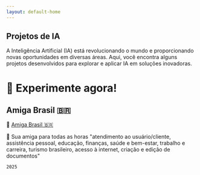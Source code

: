 ```yaml
---
layout: default-home
---
```

## Projetos de IA

A Inteligência Artificial (IA) está revolucionando o mundo e proporcionando novas oportunidades em diversas áreas. Aqui, você encontra alguns projetos desenvolvidos para explorar e aplicar IA em soluções inovadoras.

# 🔗 Experimente agora!


## Amiga Brasil 🇧🇷


🧠 [Amiga Brasil 🇧🇷](https://chatgpt.com/g/g-dVmjE5mpr-amiga-brasil)

💭 Sua amiga para todas as horas "atendimento ao usuário/cliente, assistência pessoal, educação, finanças, saúde e bem-estar, trabalho e carreira, turismo brasileiro, acesso à internet, criação e edição de documentos"




```
2025
```
